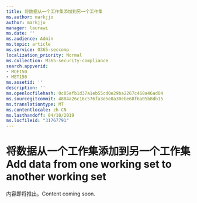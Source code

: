 ```yaml
---
title: 将数据从一个工作集添加到另一个工作集
ms.author: markjjo
author: markjjo
manager: laurawi
ms.date: ''
ms.audience: Admin
ms.topic: article
ms.service: O365-seccomp
localization_priority: Normal
ms.collection: M365-security-compliance
search.appverid:
- MOE150
- MET150
ms.assetid: ''
description: ''
ms.openlocfilehash: 0c05efb1d37a1eb55cd0e29ba2267c468a46ad04
ms.sourcegitcommit: 4884a26c16c576fa3e5e8a30ebe68f6a05b8db15
ms.translationtype: MT
ms.contentlocale: zh-CN
ms.lasthandoff: 04/10/2019
ms.locfileid: "31767791"
---
```

# <a name="add-data-from-one-working-set-to-another-working-set"></a><span data-ttu-id="1fe30-102">将数据从一个工作集添加到另一个工作集</span><span class="sxs-lookup"><span data-stu-id="1fe30-102">Add data from one working set to another working set</span></span>

<span data-ttu-id="1fe30-103">内容即将推出。</span><span class="sxs-lookup"><span data-stu-id="1fe30-103">Content coming soon.</span></span>